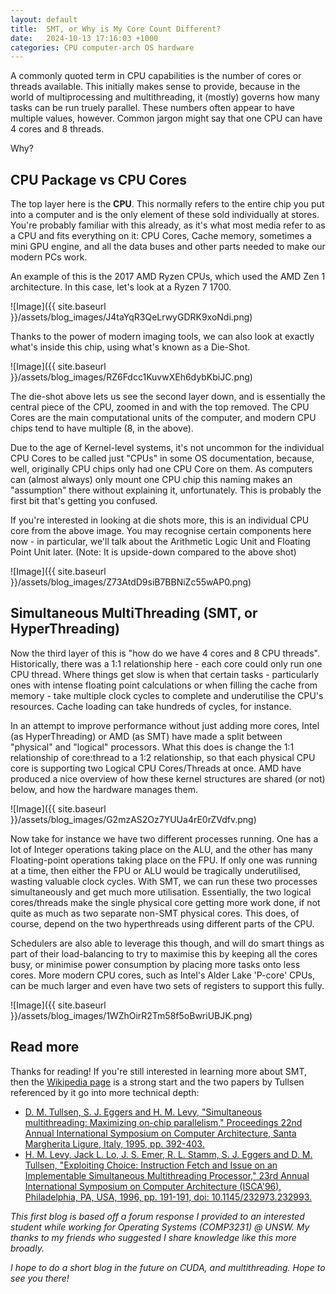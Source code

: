 ```yaml
---
layout: default
title:  SMT, or Why is My Core Count Different?
date:   2024-10-13 17:16:03 +1000
categories: CPU computer-arch OS hardware
---
```



<!-- ## Introduction -->

A commonly quoted term in CPU capabilities is the number of cores or threads available. This initially makes sense to provide, because in the world of multiprocessing and multithreading, it (mostly) governs how many tasks can be run truely parallel. These numbers often appear to have multiple values, however. Common jargon might say that one CPU can have 4 cores and 8 threads.

Why?

## CPU Package vs CPU Cores

The top layer here is the **CPU**. This normally refers to the entire chip you put into a computer and is the only element of these sold individually at stores. You're probably familiar with this already, as it's what most media refer to as a CPU and fits everything on it: CPU Cores, Cache memory, sometimes a mini GPU engine, and all the data buses and other parts needed to make our modern PCs work.

An example of this is the 2017 AMD Ryzen CPUs, which used the AMD Zen 1 architecture. In this case, let's look at a Ryzen 7 1700.

![Image]({{ site.baseurl }}/assets/blog_images/J4taYqR3QeLrwyGDRK9xoNdi.png)

Thanks to the power of modern imaging tools, we can also look at exactly what's inside this chip, using what's known as a Die-Shot.

![Image]({{ site.baseurl }}/assets/blog_images/RZ6Fdcc1KuvwXEh6dybKbiJC.png)

The die-shot above lets us see the second layer down, and is essentially the central piece of the CPU, zoomed in and with the top removed. The CPU Cores are the main computational units of the computer, and modern CPU chips tend to have multiple (8, in the above).

Due to the age of Kernel-level systems, it's not uncommon for the individual CPU Cores to be called just "CPUs" in some OS documentation, because, well, originally CPU chips only had one CPU Core on them. As computers can (almost always) only mount one CPU chip this naming makes an "assumption" there without explaining it, unfortunately. This is probably the first bit that's getting you confused.

If you're interested in looking at die shots more, this is an individual CPU core from the above image. You may recognise certain components here now - in particular, we'll talk about the Arithmetic Logic Unit and Floating Point Unit later. (Note: It is upside-down compared to the above shot)

![Image]({{ site.baseurl }}/assets/blog_images/Z73AtdD9siB7BBNiZc55wAP0.png)

## Simultaneous MultiThreading (SMT, or HyperThreading)

Now the third layer of this is "how do we have 4 cores and 8 CPU threads". Historically, there was a 1:1 relationship here - each core could only run one CPU thread. Where things get slow is when that certain tasks - particularly ones with intense floating point calculations or when filling the cache from memory - take multiple clock cycles to complete and underutilise the CPU's resources. Cache loading can take hundreds of cycles, for instance.

In an attempt to improve performance without just adding more cores, Intel (as HyperThreading) or AMD (as SMT) have made a split between "physical" and "logical" processors. What this does is change the 1:1 relationship of core:thread to a 1:2 relationship, so that each physical CPU core is supporting two Logical CPU Cores/Threads at once. AMD have produced a nice overview of how these kernel structures are shared (or not) below, and how the hardware manages them.

![Image]({{ site.baseurl }}/assets/blog_images/G2mzAS2Oz7YUUa4rE0rZVdfv.png)

Now take for instance we have two different processes running. One has a lot of Integer operations taking place on the ALU, and the other has many Floating-point operations taking place on the FPU. If only one was running at a time, then either the FPU or ALU would be tragically underutilised, wasting valuable clock cycles. With SMT, we can run these two processes simultaneously and get much more utilisation. Essentially, the two logical cores/threads make the single physical core getting more work done, if not quite as much as two separate non-SMT physical cores. This does, of course, depend on the two hyperthreads using different parts of the CPU.

Schedulers are also able to leverage this though, and will do smart things as part of their load-balancing to try to maximise this by keeping all the cores busy, or minimise power consumption by placing more tasks onto less cores. More modern CPU cores, such as Intel's Alder Lake 'P-core' CPUs, can be much larger and even have two sets of registers to support this fully.

![Image]({{ site.baseurl }}/assets/blog_images/1WZhOirR2Tm58f5oBwriUBJK.png)

## Read more

Thanks for reading! If you're still interested in learning more about SMT, then the [Wikipedia page](https://en.wikipedia.org/wiki/Simultaneous_multithreading) is a strong start and the two papers by Tullsen referenced by it go into more technical depth:

- [D. M. Tullsen, S. J. Eggers and H. M. Levy, "Simultaneous multithreading: Maximizing on-chip parallelism," Proceedings 22nd Annual International Symposium on Computer Architecture, Santa Margherita Ligure, Italy, 1995, pp. 392-403.](https://ieeexplore.ieee.org/document/524578)
- [H. M. Levy, Jack L. Lo, J. S. Emer, R. L. Stamm, S. J. Eggers and D. M. Tullsen, "Exploiting Choice: Instruction Fetch and Issue on an Implementable Simultaneous Multithreading Processor," 23rd Annual International Symposium on Computer Architecture (ISCA'96), Philadelphia, PA, USA, 1996, pp. 191-191, doi: 10.1145/232973.232993.](https://ieeexplore.ieee.org/document/1563047)

*This first blog is based off a forum response I provided to an interested student while working for Operating Systems (COMP3231) @ UNSW. My thanks to my friends who suggested I share knowledge like this more broadly.*

*I hope to do a short blog in the future on CUDA, and multithreading. Hope to see you there!*
